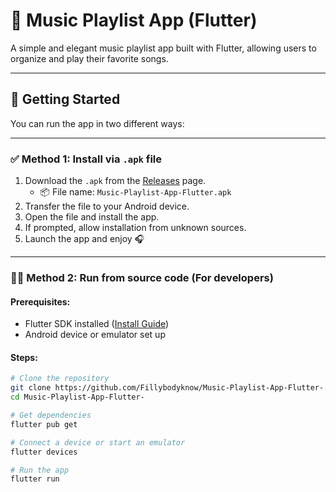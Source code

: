 # 🎵 Music Playlist App (Flutter)

A simple and elegant music playlist app built with Flutter, allowing users to organize and play their favorite songs.

---

## 🚀 Getting Started

You can run the app in two different ways:

---

### ✅ Method 1: Install via `.apk` file

1. Download the `.apk` from the [Releases](https://github.com/Fillybodyknow/Music-Playlist-App-Flutter-/releases) page.
   - 📦 File name: `Music-Playlist-App-Flutter.apk`
2. Transfer the file to your Android device.
3. Open the file and install the app.
4. If prompted, allow installation from unknown sources.
5. Launch the app and enjoy 🎧

---

### 🧑‍💻 Method 2: Run from source code (For developers)

#### Prerequisites:
- Flutter SDK installed ([Install Guide](https://flutter.dev/docs/get-started/install))
- Android device or emulator set up

#### Steps:

```bash
# Clone the repository
git clone https://github.com/Fillybodyknow/Music-Playlist-App-Flutter-.git
cd Music-Playlist-App-Flutter-

# Get dependencies
flutter pub get

# Connect a device or start an emulator
flutter devices

# Run the app
flutter run